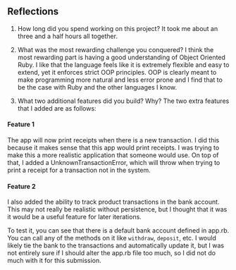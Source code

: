 ## Reflections

1. How long did you spend working on this project?
It took me about an three and a half hours all together.

2. What was the most rewarding challenge you conquered?
I think the most rewarding part is having a good understanding of Object Oriented Ruby.  I like that the language feels like it is extremely flexible and easy to extend, yet it enforces strict OOP principles.  OOP is clearly meant to make programming more natural and less error prone and I find that to be the case with Ruby and the other languages I know.

3. What two additional features did you build? Why?
The two extra features that I added are as follows:

#### Feature 1
The app will now print receipts when there is a new transaction.  I did this because it makes sense that this app would print receipts.  I was trying to make this a more realistic application that someone would use.  On top of that, I added a UnknownTransactionError, which will throw when trying to print a receipt for a transaction not in the system.

#### Feature 2
I also added the ability to track product transactions in the bank account.  This may not really be realistic without persistence, but I thought that it was it would be a useful feature for later iterations.

To test it, you can see that there is a default bank account defined in app.rb.  You can call any of the methods on it like `withdraw`, `deposit`, etc.  I would likely tie the bank to the transactions and automatically update it, but I was not entirely sure if I should alter the app.rb file too much, so I did not do much with it for this submission.
